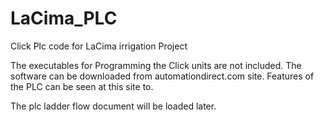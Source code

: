 # LaCima_PLC
Click Plc code for LaCima irrigation Project

The executables for Programming the Click units are not included.
The software can be downloaded from automationdirect.com site.
Features of the PLC can be seen at this site to.

The plc ladder flow document will be loaded later.
